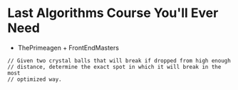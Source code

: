 # Last Algorithms Course You'll Ever Need
- ThePrimeagen + FrontEndMasters

```
// Given two crystal balls that will break if dropped from high enough
// distance, determine the exact spot in which it will break in the most
// optimized way.
```

